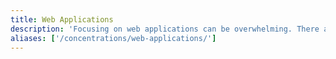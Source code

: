 ```yaml
---
title: Web Applications
description: 'Focusing on web applications can be overwhelming. There are thousands of open-source applications available for use at Linode. Let''s cover some of the best!'
aliases: ['/concentrations/web-applications/']
---
```


